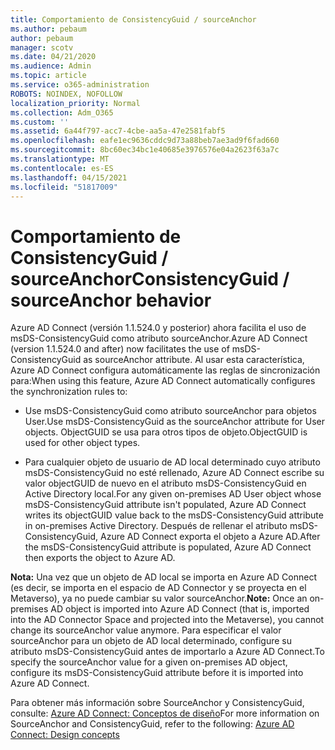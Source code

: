 ```yaml
---
title: Comportamiento de ConsistencyGuid / sourceAnchor
ms.author: pebaum
author: pebaum
manager: scotv
ms.date: 04/21/2020
ms.audience: Admin
ms.topic: article
ms.service: o365-administration
ROBOTS: NOINDEX, NOFOLLOW
localization_priority: Normal
ms.collection: Adm_O365
ms.custom: ''
ms.assetid: 6a44f797-acc7-4cbe-aa5a-47e2581fabf5
ms.openlocfilehash: eafe1ec9636cddc9d73a88beb7ae3ad9f6fad660
ms.sourcegitcommit: 8bc60ec34bc1e40685e3976576e04a2623f63a7c
ms.translationtype: MT
ms.contentlocale: es-ES
ms.lasthandoff: 04/15/2021
ms.locfileid: "51817009"
---
```

# <a name="consistencyguid--sourceanchor-behavior"></a><span data-ttu-id="9649c-102">Comportamiento de ConsistencyGuid / sourceAnchor</span><span class="sxs-lookup"><span data-stu-id="9649c-102">ConsistencyGuid / sourceAnchor behavior</span></span>

<span data-ttu-id="9649c-103">Azure AD Connect (versión 1.1.524.0 y posterior) ahora facilita el uso de msDS-ConsistencyGuid como atributo sourceAnchor.</span><span class="sxs-lookup"><span data-stu-id="9649c-103">Azure AD Connect (version 1.1.524.0 and after) now facilitates the use of msDS-ConsistencyGuid as sourceAnchor attribute.</span></span> <span data-ttu-id="9649c-104">Al usar esta característica, Azure AD Connect configura automáticamente las reglas de sincronización para:</span><span class="sxs-lookup"><span data-stu-id="9649c-104">When using this feature, Azure AD Connect automatically configures the synchronization rules to:</span></span>
  
- <span data-ttu-id="9649c-105">Use msDS-ConsistencyGuid como atributo sourceAnchor para objetos User.</span><span class="sxs-lookup"><span data-stu-id="9649c-105">Use msDS-ConsistencyGuid as the sourceAnchor attribute for User objects.</span></span> <span data-ttu-id="9649c-106">ObjectGUID se usa para otros tipos de objeto.</span><span class="sxs-lookup"><span data-stu-id="9649c-106">ObjectGUID is used for other object types.</span></span>
    
- <span data-ttu-id="9649c-107">Para cualquier objeto de usuario de AD local determinado cuyo atributo msDS-ConsistencyGuid no esté rellenado, Azure AD Connect escribe su valor objectGUID de nuevo en el atributo msDS-ConsistencyGuid en Active Directory local.</span><span class="sxs-lookup"><span data-stu-id="9649c-107">For any given on-premises AD User object whose msDS-ConsistencyGuid attribute isn't populated, Azure AD Connect writes its objectGUID value back to the msDS-ConsistencyGuid attribute in on-premises Active Directory.</span></span> <span data-ttu-id="9649c-108">Después de rellenar el atributo msDS-ConsistencyGuid, Azure AD Connect exporta el objeto a Azure AD.</span><span class="sxs-lookup"><span data-stu-id="9649c-108">After the msDS-ConsistencyGuid attribute is populated, Azure AD Connect then exports the object to Azure AD.</span></span>
    
 <span data-ttu-id="9649c-109">**Nota:** Una vez que un objeto de AD local se importa en Azure AD Connect (es decir, se importa en el espacio de AD Connector y se proyecta en el Metaverso), ya no puede cambiar su valor sourceAnchor.</span><span class="sxs-lookup"><span data-stu-id="9649c-109">**Note:** Once an on-premises AD object is imported into Azure AD Connect (that is, imported into the AD Connector Space and projected into the Metaverse), you cannot change its sourceAnchor value anymore.</span></span> <span data-ttu-id="9649c-110">Para especificar el valor sourceAnchor para un objeto de AD local determinado, configure su atributo msDS-ConsistencyGuid antes de importarlo a Azure AD Connect.</span><span class="sxs-lookup"><span data-stu-id="9649c-110">To specify the sourceAnchor value for a given on-premises AD object, configure its msDS-ConsistencyGuid attribute before it is imported into Azure AD Connect.</span></span> 
  
<span data-ttu-id="9649c-111">Para obtener más información sobre SourceAnchor y ConsistencyGuid, consulte: [Azure AD Connect: Conceptos de diseño](https://docs.microsoft.com/azure/active-directory/connect/active-directory-aadconnect-design-concepts)</span><span class="sxs-lookup"><span data-stu-id="9649c-111">For more information on SourceAnchor and ConsistencyGuid, refer to the following: [Azure AD Connect: Design concepts](https://docs.microsoft.com/azure/active-directory/connect/active-directory-aadconnect-design-concepts)</span></span>
  

